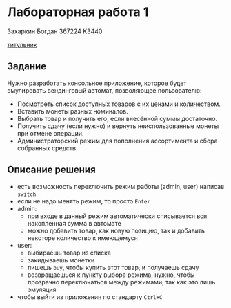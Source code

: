 # Лабораторная работа 1
Захаркин Богдан 367224 K3440

[титульник](title.pdf)

## Задание

Нужно разработать консольное приложение, которое будет эмулировать вендинговый автомат, позволяющее пользователю:

- Посмотреть список доступных товаров с их ценами и количеством.
- Вставить монеты разных номиналов.
- Выбрать товар и получить его, если внесённой суммы достаточно.
- Получить сдачу (если нужно) и вернуть неиспользованные монеты при отмене операции.
- Администраторский режим для пополнения ассортимента и сбора собранных средств.

## Описание решения

- есть возможность переключить режим работы (admin, user) написав `switch`
- если не надо менять режим, то просто `Enter`
- admin:
	- при входе в данный режим автоматически списывается вся накопленная сумма в автомате
	- можно добавить товар, как новую позицию, так и добавить некоторе количество к имеющемуся
- user:
	- выбираешь товар из списка
	- закидываешь монетки
	- пишешь `buy`, чтобы купить этот товар, и получаешь сдачу
	- возвращаешься к пункту выбора режима, нужно, чтобы прозрачно переключаться между режимами, так как это лишь эмуляция
- чтобы выйти из приложения по стандарту `Ctrl+C`
